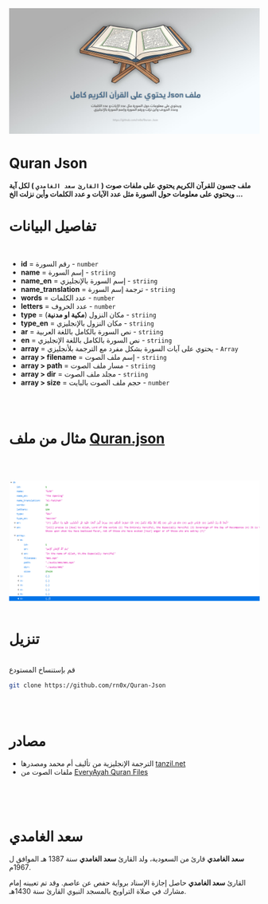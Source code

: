 <div align="center">
    <img src="/Github/Quran-Json.jpg" alt="Quran json">
</div>

# Quran Json 

<b>ملف جسون للقرآن الكريم يحتوي على ملفات صوت ( `القارئ سعد الغامدي` ) لكل آية ويحتوي على معلومات حول السورة مثل عدد الآيات و عدد الكلمات وأين نزلت الخ ... </b><br>


# تفاصيل البيانات
<br>

- **id** = رقم السورة - `number`
- **name** = إسم السورة - `striing`
- **name_en** = إسم السورة بالإنجليزي - `striing`
- **name_translation** = ترجمة إسم السورة - `striing`
- **words** = عدد الكلمات - `number`
- **letters** = عدد الحروف - `number`
- **type** = مكان النزول (**مكية او مدنية**) - `striing`
- **type_en** = مكان النزول بالإنجليزي - `striing`
- **ar** = نص السورة بالكامل باللغة العربية - `striing`
- **en** = نص السورة بالكامل باللغة الإنجليزي - `striing`
- **array** = يحتوي على آيات السورة بشكل مفرد مع الترجمة بلأنجليزي - `Array`
- **array > filename** = إسم ملف الصوت - `striing`
- **array > path** = مسار ملف الصوت - `striing`
- **array > dir** = مجلد ملف الصوت - `striing`
- **array > size** = حجم ملف الصوت بالبايت - `number`

<br><br>

# مثال من ملف [Quran.json](http://bot.altaqwaa.org/Quran.json)
<br><br>



<div align="center">
    <img src="/Github/Quran.png" alt="Quran json">
    <br>
</div>

<br>

# تنزيل 
<br>
 قم بإستنساخ المستودع 

```bash
git clone https://github.com/rn0x/Quran-Json
```
<br>
<br>

# مصادر 
- الترجمة الإنجليزية من تأليف أم محمد ومصدرها  [tanzil.net](https://tanzil.net/trans/en.sahih)
- ملفات الصوت من [EveryAyah Quran Files](https://www.everyayah.com/data/Ghamadi_40kbps)

<br><br><br>

# سعد الغامدي

**سعد الغامدي** قارئ من السعودية، ولد القارئ **سعد الغامدي** سنة 1387 هـ الموافق ل 1967م.

القارئ **سعد الغامدي** حاصل إجازة الإسناد برواية حفص عن عاصم. وقد تم تعيينه إمام مشارك في صلاة التراويح بالمسجد النبوي القارئ سنة 1430هـ.